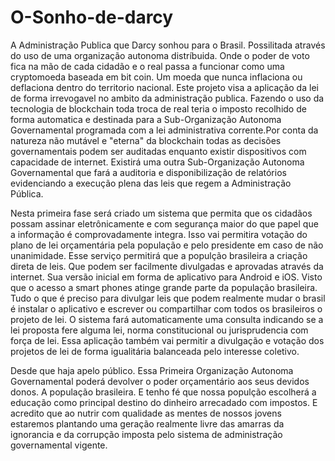 # O-Sonho-de-darcy
A Administração Publica que Darcy sonhou para o Brasil. Possilitada através do uso de uma organização autonoma distríbuida. Onde o poder de voto fica na mão de cada cidadão e o real passa a funcionar como uma cryptomoeda baseada em bit coin. Um moeda que nunca inflaciona ou deflaciona dentro do territorio nacional. Este projeto visa a aplicação da lei de forma irrevogavel no ambito da administração publica. Fazendo o uso da tecnologia de blockchain toda troca de real teria o imposto recolhido de forma automatica e destinada para a Sub-Organização Autonoma Governamental programada com a lei administrativa corrente.Por conta da natureza não mutável e "eterna" da blockchain todas as decisões governamentais podem ser auditadas enquanto existir dispositivos com capacidade de internet. Existirá uma outra Sub-Organização Autonoma Governamental que fará a auditoria e disponibilização de relatórios evidenciando a execução plena das leis que regem a Administração Pública.

Nesta primeira fase será criado um sistema que permita que os cidadãos possam assinar eletrônicamente e com segurança maior do que papel que a informação é comprovadamente integra. Isso vai permitira votação do plano de lei orçamentária pela população e pelo presidente em caso de não unanimidade. Esse serviço permitirá que a populção brasileira a criação direta de leis. Que podem ser facilmente divulgadas e aprovadas através da internet. Sua versão inicial em forma de aplicativo para Android e iOS. Visto que o acesso a smart phones atinge grande parte da população brasileira. Tudo o que é preciso para divulgar leis que podem realmente mudar o brasil é instalar o aplicativo e escrever ou compartilhar com todos os brasileiros o projeto de lei. O sistema fará automaticamente uma consulta indicando se a lei proposta fere alguma lei, norma constitucional ou jurisprudencia com força de lei. Essa aplicação também vai permitir a divulgação e votação dos projetos de lei de forma igualitária balanceada pelo interesse coletivo.

Desde que haja apelo público. Essa Primeira Organização Autonoma Governamental poderá devolver o poder orçamentário aos seus devidos donos. A população brasileira. E tenho fé que nossa populção escolherá a educação como principal destino do dinheiro arrecadado com impostos. E acredito que ao nutrir com qualidade as mentes de nossos jovens estaremos plantando uma geração realmente livre das amarras da ignorancia e da corrupção imposta pelo sistema de administração governamental vigente. 
